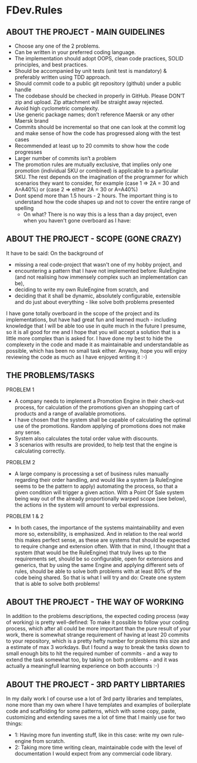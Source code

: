 # FDev.Rules
ABOUT THE PROJECT - MAIN GUIDELINES
-----------------------------------
- Choose any one of the 2 problems.
- Can be written in your preferred coding language. 
- The implementation should adopt OOPS, clean code practices, SOLID principles, and best practices.
- Should be accompanied by unit tests (unit test is mandatory) & preferably written using TDD approach.
- Should commit code to a public git repository (github) under a public handle
- The codebase should be checked in properly in GitHub. Please DON’T zip and upload. Zip attachment will be straight away rejected.
- Avoid high cyclometric complexity.
- Use generic package names; don’t reference Maersk or any other Maersk brand
- Commits should be incremental so that one can look at the commit log and make sense of how the code has progressed along with the test cases 
- Recommended at least up to 20 commits to show how the code progresses
- Larger number of commits isn’t a problem
- The promotion rules are mutually exclusive, that implies only one promotion (individual SKU or combined) is applicable to a particular SKU. The rest depends on the imagination of the programmer for which scenarios they want to consider, for example (case 1 => 2A = 30 and A=A40%) or (case 2 => either 2A = 30 or A=A40%)
- Dont spend more than 1.5 hours - 2 hours. The important thing is to understand how the code shapes up and not to cover the entire range of spelling
    - On what? There is no way this is a less than a day project, even when you haven't gone overboard as I have:

ABOUT THE PROJECT - SCOPE (GONE CRAZY)
--------------------------------------
It have to be said: On the background of 

- missing a real code-project that wasn't one of my hobby project, and 
- encountering a pattern that I have not implemented before: RuleEngine (and not realising how immensely complex such an implementation can be),
- deciding to write my own RuleEngine from scratch, and
- deciding that it shall be dynamic, absolutely configurable, extensible and do just about everything - like solve both problems presented

I have gone totally overboard in the scope of the project and its implementations, but have had great fun and learned much - including knowledge that I
will be able too use in quite much in the future I presume, so it is all good for me and I hope that you will accept a solution that is a little more complex
than is asked for. I have done my best to hide the complexety in the code and made it as maintainable and understandable as possible, which has been no small task either. Anyway, hope you will enjoy reviewing the code as much as I have enjoyed writing it :-) 

THE PROBLEMS/TASKS
-------------------
PROBLEM 1  
- A company needs to implement a Promotion Engine in their check-out process, for calculation of the promotions given an shopping cart of products and a range of available promotions.
- I have chosen that the system shall be capable of calculating the optimal use of the promotions. Random applying of promotions does not make any sense. 
- System also calculates the total order value with discounts. 
- 3 scenarios with results are provided, to help test that the engine is calculating correctly.

PROBLEM 2
- A large company is processing a set of business rules manually regarding their order handling, and would like a system (a RuleEngine seems to be the pattern to apply) automating the process, so that a given condition will trigger a given action. With a Point Of Sale system being way out of the already proportionally warped scope (see below), the actions in the system will amount to verbal expressions.

PROBLEM 1 & 2
- In both cases, the importance of the systems maintainability and even more so, extensibility, is emphasized. And in relation to the real world this makes perfect sense, as these are systems that should be expected to require change and extension often. With that in mind, I thought that a system (that would be the RuleEngine) that truly lives up to the requirements set, should be so configurable, open for extensions and generics, that by using the same Engine and applying different sets of rules, should be able to solve both problems with at least 80% of the code being shared. So that is what I will try and do: Create one system that is able to solve both problems!

ABOUT THE PROJECT - THE WAY OF WORKING
--------------------------------------
In addition to the problems descriptions, the expected coding process (way of working) is pretty well-defined: To make it possible to follow your coding process, which after all could be more important than the pure result of your work, there is somewhat strange requirement of having at least 20 commits to your repository, which is a pretty hefty number for problems this size and a estimate of max 3 workdays. But I found a way to break the tasks down to small enough bits to hit the required number of commits - and a way to extend the task somewhat too, by taking on both problems - and it was actually a meaningfull learning experience on both accounts :-)

ABOUT THE PROJECT - 3RD PARTY LIBRTARIES
----------------------------------------
In my daily work I of course use a lot of 3rd party libraries and templates, none more than my own where I have templates and examples of boilerplate code and scaffolding for some patterns, which with some copy, paste, customizing and extending saves me a lot of time that I mainly use for two things:
- 1: Having more fun inventing stuff, like in this case: write my own   rule-engine from scratch.  
- 2: Taking more time writing clean, maintainable code with the level of documentation I would expect from any commercial code library.